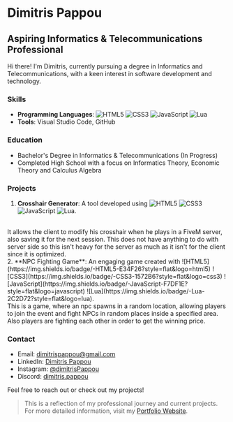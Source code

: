 # Dimitris Pappou

## Aspiring Informatics & Telecommunications Professional

Hi there! I'm Dimitris, currently pursuing a degree in Informatics and Telecommunications, with a keen interest in software development and technology.

### Skills
- **Programming Languages**: ![HTML5](https://img.shields.io/badge/-HTML5-E34F26?style=flat&logo=html5) ![CSS3](https://img.shields.io/badge/-CSS3-1572B6?style=flat&logo=css3) ![JavaScript](https://img.shields.io/badge/-JavaScript-F7DF1E?style=flat&logo=javascript) ![Lua](https://img.shields.io/badge/-Lua-2C2D72?style=flat&logo=lua)
- **Tools**: Visual Studio Code, GitHub

### Education
- Bachelor's Degree in Informatics & Telecommunications (In Progress)
- Completed High School with a focus on Informatics Theory, Economic Theory and Calculus Algebra

### Projects
1. **Crosshair Generator**: A tool developed using ![HTML5](https://img.shields.io/badge/-HTML5-E34F26?style=flat&logo=html5) ![CSS3](https://img.shields.io/badge/-CSS3-1572B6?style=flat&logo=css3) ![JavaScript](https://img.shields.io/badge/-JavaScript-F7DF1E?style=flat&logo=javascript) ![Lua](https://img.shields.io/badge/-Lua-2C2D72?style=flat&logo=lua).
<br>
It allows the client to modify his crosshair when he plays in a FiveM server, also saving it for the next session. This does not have anything to do with server side so this isn't heavy for the server as much as it isn't for the client since it is optimized.
<br>
2. **NPC Fighting Game**: An engaging game created with ![HTML5](https://img.shields.io/badge/-HTML5-E34F26?style=flat&logo=html5) ![CSS3](https://img.shields.io/badge/-CSS3-1572B6?style=flat&logo=css3) ![JavaScript](https://img.shields.io/badge/-JavaScript-F7DF1E?style=flat&logo=javascript) ![Lua](https://img.shields.io/badge/-Lua-2C2D72?style=flat&logo=lua).
<br>
This is a game, where an npc spawns in a random location, allowing players to join the event and fight NPCs in random places inside a specified area. Also players are fighting each other in order to get the winning price.
<br>

### Contact
- Email: dimitrispappou@gmail.com
- LinkedIn: [Dimitris Pappou](https://www.linkedin.com/in/dimitrispappou/)
- Instagram: [@dimitrisPappou](https://www.instagram.com/dimitrispappou/)
- Discord: [dimitris.pappou](https://discordapp.com/users/986007036418465822)

Feel free to reach out or check out my projects!

> This is a reflection of my professional journey and current projects. For more detailed information, visit my [Portfolio Website](https://dimitrispappou.github.io).
